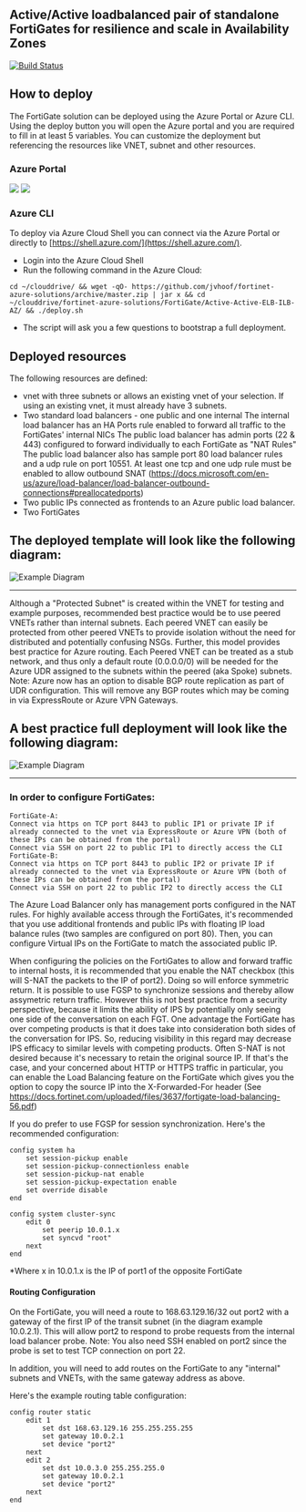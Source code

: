 ## Active/Active loadbalanced pair of standalone FortiGates for resilience and scale in Availability Zones

[![Build Status](https://dev.azure.com/jvh-2520/Fortinet-Azure/_apis/build/status/Active-Active-ELB-ILB-AZ?branchName=master)](https://dev.azure.com/jvh-2520/Fortinet-Azure/_build/latest?definitionId=11&branchName=master)

## How to deploy

The FortiGate solution can be deployed using the Azure Portal or Azure CLI. Using the deploy button you will open the Azure portal and you are required to fill in at least 5 variables. You can customize the deployment but referencing the resources like VNET, subnet and other resources.  

### Azure Portal

<a href="https://portal.azure.com/#create/Microsoft.Template/uri/https%3A%2F%2Fraw.githubusercontent.com%2Fjvhoof%2Ffortinet-azure-solutions%2Fmaster%2FFortiGate%2FActive-Active-ELB-ILB-AZ%2Fazuredeploy.json" target="_blank"><img src="http://azuredeploy.net/deploybutton.png"/></a>
<a href="http://armviz.io/#/?load=https%3A%2F%2Fraw.githubusercontent.com%2Fjvhoof%2Ffortinet-azure-solutions$2Fmaster%2FFortiGate%2FActive-Active-ELB-ILB-AZ%2Fazuredeploy.json" target="_blank">
    <img src="http://armviz.io/visualizebutton.png"/>
</a>

### Azure CLI

To deploy via Azure Cloud Shell you can connect via the Azure Portal or directly to [https://shell.azure.com/](https://shell.azure.com/).

- Login into the Azure Cloud Shell 
- Run the following command in the Azure Cloud:

`cd ~/clouddrive/ && wget -qO- https://github.com/jvhoof/fortinet-azure-solutions/archive/master.zip | jar x && cd ~/clouddrive/fortinet-azure-solutions/FortiGate/Active-Active-ELB-ILB-AZ/ && ./deploy.sh`

- The script will ask you a few questions to bootstrap a full deployment.


## Deployed resources

The following resources are defined:
- vnet with three subnets or allows an existing vnet of your selection.  If using an existing vnet, it must already have 3 subnets.
- Two standard load balancers - one public and one internal The internal load balancer has an HA Ports rule enabled to forward all traffic to the FortiGates' internal NICs The public load balancer has admin ports (22 & 443) configured to forward individually to each FortiGate as "NAT Rules" The public load balancer also has sample port 80 load balancer rules and a udp rule on port 10551.  At least one tcp and one udp rule must be enabled to allow outbound SNAT (https://docs.microsoft.com/en-us/azure/load-balancer/load-balancer-outbound-connections#preallocatedports)
- Two public IPs connected as frontends to an Azure public load balancer.
- Two FortiGates

The deployed template will look like the following diagram:
---

![Example Diagram](https://raw.githubusercontent.com/fortinetclouddev/FortiGate-HA-for-Azure/EastWestHA2.1/diagram1.png)

---

Although a "Protected Subnet" is created within the VNET for testing and example purposes, recommended best practice would be to use peered VNETs rather than internal subnets.  Each peered VNET can easily be protected from other peered VNETs to provide isolation without the need for distributed and potentially confusing NSGs.  Further, this model provides best practice for Azure routing.  Each Peered VNET can be treated as a stub network, and thus only a default route (0.0.0.0/0) will be needed for the Azure UDR assigned to the subnets within the peered (aka Spoke) subnets.  Note: Azure now has an option to disable BGP route replication as part of UDR configuration.  This will remove any BGP routes which may be coming in via ExpressRoute or Azure VPN Gateways.

A best practice full deployment will look like the following diagram:
---

![Example Diagram](https://raw.githubusercontent.com/fortinetclouddev/FortiGate-HA-for-Azure/EastWestHA2.1/diagram2.png)

---

### In order to configure FortiGates:

    FortiGate-A:
    Connect via https on TCP port 8443 to public IP1 or private IP if already connected to the vnet via ExpressRoute or Azure VPN (both of these IPs can be obtained from the portal)
    Connect via SSH on port 22 to public IP1 to directly access the CLI
    FortiGate-B:
    Connect via https on TCP port 8443 to public IP2 or private IP if already connected to the vnet via ExpressRoute or Azure VPN (both of these IPs can be obtained from the portal)
    Connect via SSH on port 22 to public IP2 to directly access the CLI

The Azure Load Balancer only has management ports configured in the NAT rules.  For highly available access through the FortiGates, it's recommended that you use additional frontends and public IPs with floating IP load balance rules (two samples are configured on port 80).  Then, you can configure Virtual IPs on the FortiGate to match the associated public IP.

When configuring the policies on the FortiGates to allow and forward traffic to internal hosts, it is recommended that you enable the NAT checkbox (this will S-NAT the packets to the IP of port2).  Doing so will enforce symmetric return.  It is possible to use FGSP  to synchronize sessions and thereby allow assymetric return traffic. However this is not best practice from a security perspective, because it limits the ability of IPS by potentially only seeing one side of the conversation on each FGT.  One advantage the FortiGate has over competing products is that it does take into consideration both sides of the conversation for IPS.  So, reducing visibility in this regard may decrease IPS efficacy to similar levels with competing products.  Often S-NAT is not desired because it's necessary to retain the original source IP.  If that's the case, and your concerned about HTTP or HTTPS traffic in particular, you can enable the Load Balancing feature on the FortiGate which gives you the option to copy the source IP into the X-Forwarded-For header (See https://docs.fortinet.com/uploaded/files/3637/fortigate-load-balancing-56.pdf)

If you do prefer to use FGSP for session synchronization.  Here's the recommended configuration:

    config system ha
        set session-pickup enable
        set session-pickup-connectionless enable
        set session-pickup-nat enable
        set session-pickup-expectation enable
        set override disable
    end

    config system cluster-sync
        edit 0
            set peerip 10.0.1.x
            set syncvd "root"
        next
    end

*Where x in 10.0.1.x is the IP of port1 of the opposite FortiGate

#### Routing Configuration

On the FortiGate, you will need a route to 168.63.129.16/32 out port2 with a gateway of the first IP of the transit subnet (in the diagram example 10.0.2.1).  This will allow port2 to respond to probe requests from the internal load balancer probe.  Note: You also need SSH enabled on port2 since the probe is set to test TCP connection on port 22.

In addition, you will need to add routes on the FortiGate to any "internal" subnets and VNETs, with the same gateway address as above.

Here's the example routing table configuration:

    config router static
        edit 1
            set dst 168.63.129.16 255.255.255.255
            set gateway 10.0.2.1
            set device "port2"
        next
        edit 2
            set dst 10.0.3.0 255.255.255.0
            set gateway 10.0.2.1
            set device "port2"
        next
    end

